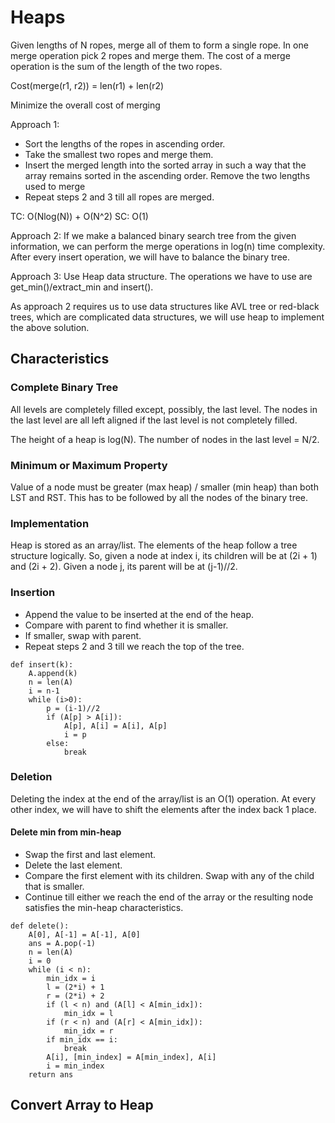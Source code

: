 # Heaps

Given lengths of N ropes, merge all of them to form a single rope. In one merge operation pick 2 ropes and merge them. The cost of a merge operation is the sum of the length of the two ropes.

Cost(merge(r1, r2)) = len(r1) + len(r2)

Minimize the overall cost of merging

Approach 1: 

- Sort the lengths of the ropes in ascending order.
- Take the smallest two ropes and merge them.
- Insert the merged length into the sorted array in such a way that the array remains sorted in the ascending order. Remove the two lengths used to merge
- Repeat steps 2 and 3 till all ropes are merged.

TC: O(Nlog(N)) + O(N^2)
SC: O(1)

Approach 2: If we make a balanced binary search tree from the given information, we can perform the merge operations in log(n) time complexity. After every insert operation, we will have to balance the binary tree.

Approach 3: Use Heap data structure. The operations we have to use are get_min()/extract_min and insert().

As approach 2 requires us to use data structures like AVL tree or red-black trees, which are complicated data structures, we will use heap to implement the above solution.

## Characteristics

### Complete Binary Tree

All levels are completely filled except, possibly, the last level. The nodes in the last level are all left aligned if the last level is not completely filled.

The height of a heap is log(N). The number of nodes in the last level = N/2.

### Minimum or Maximum Property

Value of a node must be greater (max heap) / smaller (min heap) than both LST and RST. This has to be followed by all the nodes of the binary tree.

### Implementation

Heap is stored as an array/list. The elements of the heap follow a tree structure logically. So, given a node at index i, its children will be at (2i + 1) and (2i + 2). Given a node j, its parent will be at (j-1)//2.

### Insertion

- Append the value to be inserted at the end of the heap. 
- Compare with parent to find whether it is smaller.
- If smaller, swap with parent. 
- Repeat steps 2 and 3 till we reach the top of the tree.
```
def insert(k):
    A.append(k)
    n = len(A)
    i = n-1
    while (i>0):
        p = (i-1)//2
        if (A[p] > A[i]):
            A[p], A[i] = A[i], A[p]
            i = p
        else:
            break
```

### Deletion

Deleting the index at the end of the array/list is an O(1) operation. At every other index, we will have to shift the elements after the index back 1 place.

#### Delete min from min-heap

- Swap the first and last element. 
- Delete the last element.
- Compare the first element with its children. Swap with any of the child that is smaller.
- Continue till either we reach the end of the array or the resulting node satisfies the min-heap characteristics.
```
def delete():
    A[0], A[-1] = A[-1], A[0]
    ans = A.pop(-1)
    n = len(A)
    i = 0
    while (i < n):
        min_idx = i
        l = (2*i) + 1
        r = (2*i) + 2
        if (l < n) and (A[l] < A[min_idx]):
            min_idx = l
        if (r < n) and (A[r] < A[min_idx]):
            min_idx = r
        if min_idx == i:
            break
        A[i], [min_index] = A[min_index], A[i]
        i = min_index
    return ans
```

## Convert Array to Heap






